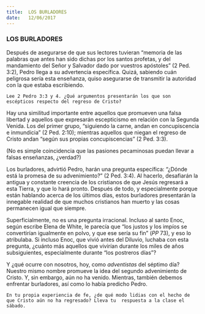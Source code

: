 ```yaml
---
title:  LOS BURLADORES
date:   12/06/2017
---
```


### LOS BURLADORES

Después de asegurarse de que sus lectores tuvieran “memoria de las palabras que antes han sido dichas por los  santos profetas, y del mandamiento del Señor y Salvador dado por vuestros apóstoles” (2 Ped. 3:2), Pedro llega  a su advertencia específica. Quizá, sabiendo cuán peligrosa sería esta enseñanza, quiso asegurarse de  transmitir la autoridad con la que estaba escribiendo. 

`Lee 2 Pedro 3:3 y 4. ¿Qué argumentos presentarán los que son escépticos respecto del regreso de Cristo?`
 
Hay una similitud importante entre aquellos que promueven una falsa libertad y aquellos que expresarán  escepticismo en relación con la Segunda Venida. Los del primer grupo, “siguiendo la carne, andan en   concupiscencia e inmundicia” (2 Ped. 2:10); mientras aquellos que niegan el regreso de Cristo andan “según sus propias concupiscencias” (2 Ped. 3:3).

(No es simple coincidencia que las pasiones pecaminosas puedan llevar a falsas enseñanzas, ¿verdad?) 

Los burladores, advirtió Pedro, harán una pregunta específica: “¿Dónde está la promesa de su advenimiento?” (2 Ped. 3:4). Al hacerlo, desafiarán la antigua y constante creencia de los cristianos de que Jesús regresará a esta  Tierra, y que lo hará pronto. Después de todo, y especialmente porque están hablando acerca de los últimos  días, estos burladores presentarán la innegable realidad de que muchos cristianos han muerto y las cosas  permanecen igual que siempre. 

Superficialmente, no es una pregunta irracional. Incluso al santo Enoc, según escribe Elena de White, le parecía  que “los justos y los impíos se convertirían igualmente en polvo, y que ese sería su fin” (*PP* 73), y eso lo  atribulaba. Si incluso Enoc, que vivió antes del Diluvio, luchaba con esta pregunta, ¿cuánto más aquellos que vivirían durante los miles de años subsiguientes, especialmente durante “los postreros días”? 

Y ¿qué ocurre con nosotros, hoy, como *adventistas* del séptimo día? Nuestro mismo nombre promueve la idea  del segundo advenimiento de Cristo. Y, sin embargo, aún no ha venido. Mientras, también debemos enfrentar  burladores, así como lo había predicho Pedro. 

`En tu propia experiencia de fe, ¿de qué modo lidias con el hecho de que Cristo aún no ha regresado? Lleva tu  respuesta a la clase el sábado.` 